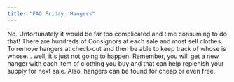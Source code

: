 ```yaml
---
title: "FAQ Friday: Hangers"
---
```


No. Unfortunately it would be far too complicated and time consuming to do that! There are hundreds of Consignors at each sale and most sell clothes. To remove hangers at check-out and then be able to keep track of whose is whose... well, it's just not going to happen. Remember, you will get a new hanger with each item of clothing you buy and that can help replenish your supply for next sale. Also, hangers can be found for cheap or even free.
